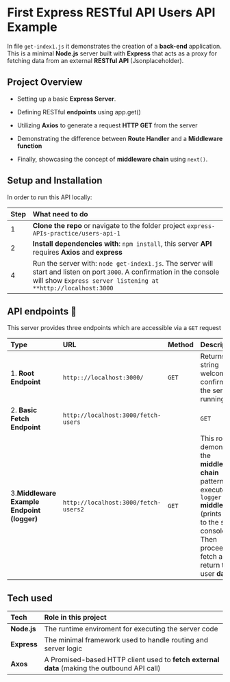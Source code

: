 # First Express RESTful API **Users API Example**

In file `get-index1.js` it demonstrates the creation of a **back-end** application. This is a minimal **Node.js** server built with **Express** that acts as a proxy for fetching data from an external **RESTful API** (Jsonplaceholder).

## Project Overview
- Setting up a basic **Express Server**.

- Defining RESTful **endpoints** using app.get()
- Utilizing **Axios** to generate a request **HTTP GET** from the server 
- Demonstrating the difference between **Route Handler** and a **Middleware function**
- Finally, showcasing the concept of **middleware chain** using `next()`.

## Setup and Installation 

In order to run this API locally:

| **Step** | **What need to do** |
| :--- | :--- |
| 1 | **Clone the repo** or navigate to the folder project `express-APIs-practice/users-api-1`|
| 2 | **Install dependencies with**: `npm install`, this server **API** requires **Axios** and **express**|
|4 | Run the server with: `node get-index1.js`. The server will start and listen on port `3000`. A confirmation in the console will show `Express server listening at **http://localhost:3000`|

## API endpoints 🔺

This server provides three endpoints which are accessible via a `GET` request

| **Type** | **URL**| **Method**| **Description**|
| :--- | :--- | :--- | :--- |
|1. **Root Endpoint**| `http:://localhost:3000/`|`GET`| Returns a string welcome to confirm that the server is running |
|2. **Basic Fetch Endpoint**| `http://localhost:3000/fetch-users`| |`GET`| Fetches users from the external **API** with the endpoint `jsonplaceholder.typicode.com/users` and returns the data as a JSON **Resolved Promise** response. The server uses `res.json(response.data)` to send the data|
|3.**Middleware Example Endpoint (logger)**|`http://localhost:3000/fetch-users2`| `GET`| This route demonstrates the **middleware chain** pattern. 1. It executes the `logger` **middleware** (prints a log to the server console). 2. Then proceeds to fetch and return the user **data**|

## Tech used    

| Tech | Role in this project |
|:---|:---|
|**Node.js** | The runtime enviroment for executing the server code |
|**Express** | The minimal framework used to handle routing and server logic |
|**Axos**| A Promised-based  HTTP client used to **fetch external data** (making the outbound API call)|


## 